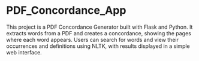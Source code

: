 # PDF_Concordance_App
This project is a PDF Concordance Generator built with Flask and Python. It extracts words from a PDF and creates a concordance, showing the pages where each word appears. Users can search for words and view their occurrences and definitions using NLTK, with results displayed in a simple web interface.
